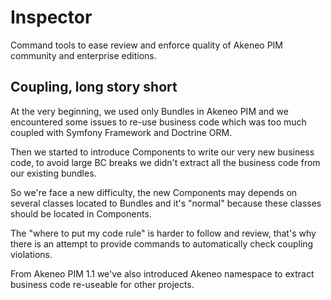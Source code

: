 Inspector
=========

Command tools to ease review and enforce quality of Akeneo PIM community and enterprise editions. 

Coupling, long story short
--------------------------

At the very beginning, we used only Bundles in Akeneo PIM and we encountered some issues to re-use business code which was too much coupled with Symfony Framework and Doctrine ORM.

Then we started to introduce Components to write our very new business code, to avoid large BC breaks we didn't extract all the business code from our existing bundles.

So we're face a new difficulty, the new Components may depends on several classes located to Bundles and it's "normal" because these classes should be located in Components.

The "where to put my code rule" is harder to follow and review, that's why there is an attempt to provide commands to automatically check coupling violations.

From Akeneo PIM 1.1 we've also introduced Akeneo namespace to extract business code re-useable for other projects.

